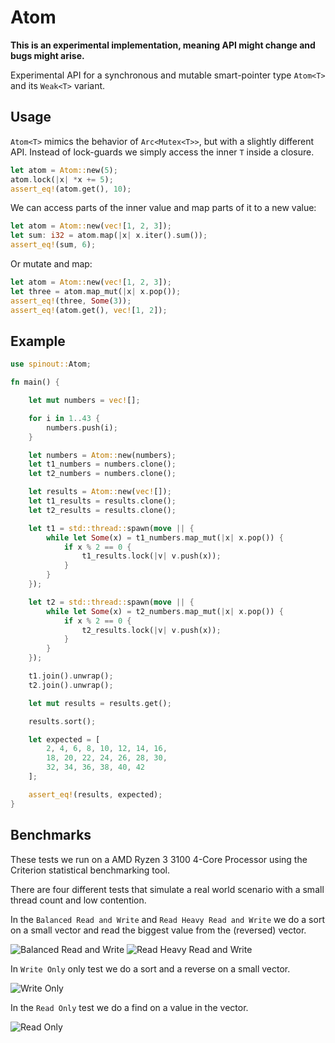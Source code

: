 # Atom

**This is an experimental implementation, meaning API might change and bugs might arise.**

Experimental API for a synchronous and mutable smart-pointer type `Atom<T>` and its `Weak<T>` variant.

## Usage

`Atom<T>` mimics the behavior of `Arc<Mutex<T>>`, but with a slightly different API. Instead
of lock-guards we simply access the inner `T` inside a closure.

```rust
let atom = Atom::new(5);
atom.lock(|x| *x += 5);
assert_eq!(atom.get(), 10);
```

We can access parts of the inner value and map parts of it to a new value:

```rust
let atom = Atom::new(vec![1, 2, 3]);
let sum: i32 = atom.map(|x| x.iter().sum());
assert_eq!(sum, 6);
```

Or mutate and map:

```rust
let atom = Atom::new(vec![1, 2, 3]);
let three = atom.map_mut(|x| x.pop());
assert_eq!(three, Some(3));
assert_eq!(atom.get(), vec![1, 2]);
```

## Example

```rust
use spinout::Atom;

fn main() {

    let mut numbers = vec![];

    for i in 1..43 {
        numbers.push(i);
    }

    let numbers = Atom::new(numbers);
    let t1_numbers = numbers.clone();
    let t2_numbers = numbers.clone();

    let results = Atom::new(vec![]);
    let t1_results = results.clone();
    let t2_results = results.clone();

    let t1 = std::thread::spawn(move || {
        while let Some(x) = t1_numbers.map_mut(|x| x.pop()) {
            if x % 2 == 0 {
                t1_results.lock(|v| v.push(x));
            }
        }
    });

    let t2 = std::thread::spawn(move || {
        while let Some(x) = t2_numbers.map_mut(|x| x.pop()) {
            if x % 2 == 0 {
                t2_results.lock(|v| v.push(x));
            }
        }
    });

    t1.join().unwrap();
    t2.join().unwrap();

    let mut results = results.get();

    results.sort();

    let expected = [
        2, 4, 6, 8, 10, 12, 14, 16,
        18, 20, 22, 24, 26, 28, 30,
        32, 34, 36, 38, 40, 42
    ];

    assert_eq!(results, expected);
}
```

## Benchmarks

These tests we run on a AMD Ryzen 3 3100 4-Core Processor using the Criterion statistical benchmarking tool.

There are four different tests that simulate a real world scenario with a small thread count and low contention.

In the `Balanced Read and Write` and `Read Heavy Read and Write` we do a sort on a small vector and read the biggest value from the (reversed) vector.

![Balanced Read and Write](https://raw.githubusercontent.com/juliuskoskela/spinout/master/img/t4_big_balanced_rw.svg)
![Read Heavy Read and Write](https://raw.githubusercontent.com/juliuskoskela/spinout/master/img/t4_big_read_heavy_rw.svg)

In `Write Only` only test we do a sort and a reverse on a small vector.

![Write Only](https://raw.githubusercontent.com/juliuskoskela/spinout/master/img/t4_big_write_only.svg)

In the `Read Only` test we do a find on a value in the vector.

![Read Only](https://raw.githubusercontent.com/juliuskoskela/spinout/master/img/t4_big_read_only.svg)
